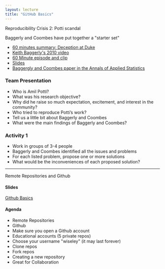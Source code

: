 ```yaml
---
layout: lecture
title: "GitHub Basics"
---
```


<p class="message">
  Reproducibility Crisis 2: Potti scandal
</p>

Baggerly and Coombes have put together a "starter set"

- [60 minutes summary: Deception at Duke](https://www.youtube.com/watch?v=eV9dcAGaVU8)
- [Keith Baggerly's 2010 video](http://videolectures.net/cancerbioinformatics2010_baggerly_irrh/)
- [60 Minute episode and clip](http://www.cbsnews.com/8301-18560_162-57376073/deception-at-duke/)
- [Slides](http://bioinformatics.mdanderson.org/Supplements/ReproRsch-All/Modified/StarterSet/baggerly_nebraska12.pdf)
- [Baggergly and Coombes paper in the Annals of Applied Statistics](http://arxiv.org/pdf/1010.1092.pdf)


### Team Presentation

- Who is Amil Potti?
- What was his research objective?
- Why did he raise so much expectation, excitement, and interest in the community?
- Who tried to reproduce Potti’s work?
- Tell us a little bit about Baggerly and Coombes
- What were the main findings of Baggerly and Coombes?


### Activity 1

- Work in groups of 3-4 people
- Baggerly and Coombes identified all the issues and problems
- For each listed problem, propose one or more solutions
- What would be the inconveniences of each proposed solution?


-----

<p class="message">
  Remote Repositories and Github
</p>

<h4>
	<span class="fa fa-picture-o fa-lg main-list-item-icon"></span>
	Slides
</h4>

<a href="" target="_blank">Github Basics</a>


<h4>
	<span class="fa fa-bars fa-lg main-list-item-icon"></span>
	Agenda
</h4>

- Remote Repositories
- Github
- Make sure you open a Github account
- Educational accounts (5 private repos)
- Choose your username "wiseley" (it may last forever)
- Clone repos
- Fork repos
- Creating a new repository
- Great for Collaboration

